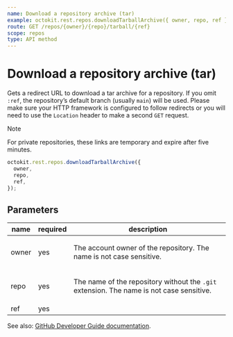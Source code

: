 ```yaml
---
name: Download a repository archive (tar)
example: octokit.rest.repos.downloadTarballArchive({ owner, repo, ref })
route: GET /repos/{owner}/{repo}/tarball/{ref}
scope: repos
type: API method
---
```


# Download a repository archive (tar)

Gets a redirect URL to download a tar archive for a repository. If you omit `:ref`, the repository’s default branch (usually
`main`) will be used. Please make sure your HTTP framework is configured to follow redirects or you will need to use
the `Location` header to make a second `GET` request.

> [!NOTE]
> For private repositories, these links are temporary and expire after five minutes.

```js
octokit.rest.repos.downloadTarballArchive({
  owner,
  repo,
  ref,
});
```

## Parameters

<table>
  <thead>
    <tr>
      <th>name</th>
      <th>required</th>
      <th>description</th>
    </tr>
  </thead>
  <tbody>
    <tr><td>owner</td><td>yes</td><td>

The account owner of the repository. The name is not case sensitive.

</td></tr>
<tr><td>repo</td><td>yes</td><td>

The name of the repository without the `.git` extension. The name is not case sensitive.

</td></tr>
<tr><td>ref</td><td>yes</td><td>

</td></tr>
  </tbody>
</table>

See also: [GitHub Developer Guide documentation](https://docs.github.com/rest/repos/contents#download-a-repository-archive-tar).
